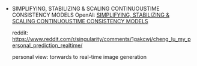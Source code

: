 
- SIMPLIFYING, STABILIZING & SCALING CONTINUOUSTIME CONSISTENCY MODELS
  OpenAI:
  [SIMPLIFYING, STABILIZING & SCALING CONTINUOUSTIME CONSISTENCY MODELS](https://arxiv.org/pdf/2410.11081)

  reddit: https://www.reddit.com/r/singularity/comments/1gakcwj/cheng_lu_my_personal_prediction_realtime/

  personal view: torwards to real-time image generation
